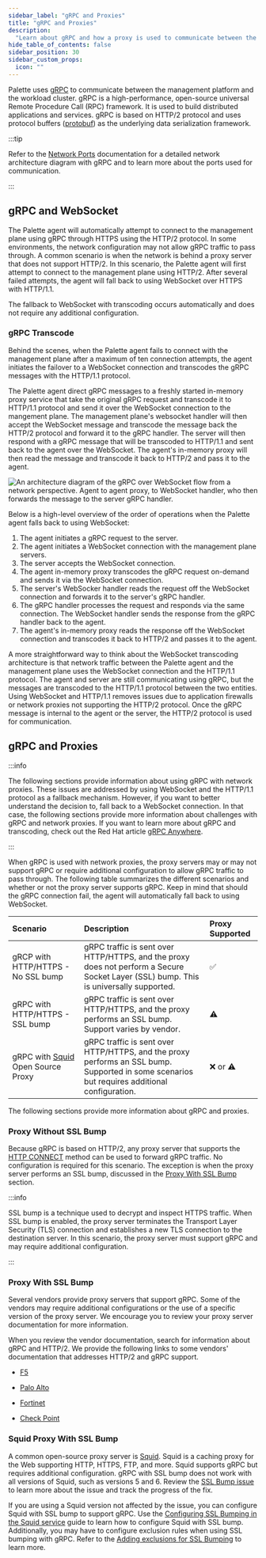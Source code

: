 ```yaml
---
sidebar_label: "gRPC and Proxies"
title: "gRPC and Proxies"
description:
  "Learn about gRPC and how a proxy is used to communicate between the management platform and the workload cluster."
hide_table_of_contents: false
sidebar_position: 30
sidebar_custom_props:
  icon: ""
---
```


Palette uses [gRPC](https://grpc.io) to communicate between the management platform and the workload cluster. gRPC is a
high-performance, open-source universal Remote Procedure Call (RPC) framework. It is used to build distributed
applications and services. gRPC is based on HTTP/2 protocol and uses protocol buffers
([protobuf](https://protobuf.dev/)) as the underlying data serialization framework.

:::tip

Refer to the [Network Ports](networking-ports.md) documentation for a detailed network architecture diagram with gRPC
and to learn more about the ports used for communication.

:::

## gRPC and WebSocket

The Palette agent will automatically attempt to connect to the management plane using gRPC through HTTPS using the
HTTP/2 protocol. In some environments, the network configuration may not allow gRPC traffic to pass through. A common
scenario is when the network is behind a proxy server that does not support HTTP/2. In this scenario, the Palette agent
will first attempt to connect to the management plane using HTTP/2. After several failed attempts, the agent will fall
back to using WebSocket over HTTPS with HTTP/1.1.

The fallback to WebSocket with transcoding occurs automatically and does not require any additional configuration.

### gRPC Transcode

Behind the scenes, when the Palette agent fails to connect with the management plane after a maximum of ten connection
attempts, the agent initiates the failover to a WebSocket connection and transcodes the gRPC messages with the HTTP/1.1
protocol.

The Palette agent direct gRPC messages to a freshly started in-memory proxy service that take the original gRPC request
and transcode it to HTTP/1.1 protocol and send it over the WebSocket connection to the mangement plane. The management
plane's websocket handler will then accept the WebSocket message and transcode the message back the HTTP/2 protocol and
forward it to the gRPC handler. The server will then respond with a gRPC message that will be transcoded to HTTP/1.1 and
sent back to the agent over the WebSocket. The agent's in-memory proxy will then read the message and transcode it back
to HTTP/2 and pass it to the agent.

![An architecture diagram of the gRPC over WebSocket flow from a network perspective. Agent to agent proxy, to WebSocket handler, who then forwards the message to the server gRPC handler.](/architecture_grps-proxy_grpc-websocket.webp)

Below is a high-level overview of the order of operations when the Palette agent falls back to using WebSocket:

1. The agent initiates a gRPC request to the server.
2. The agent initiates a WebSocket connection with the management plane servers.
3. The server accepts the WebSocket connection.
4. The agent in-memory proxy transcodes the gRPC request on-demand and sends it via the WebSocket connection.
5. The server's WebSocker handler reads the request off the WebSocket connection and forwards it to the server's gRPC
   handler.
6. The gRPC handler processes the request and responds via the same connection. The WebSocket handler sends the response
   from the gRPC handler back to the agent.
7. The agent's in-memory proxy reads the response off the WebSocket connection and transcodes it back to HTTP/2 and
   passes it to the agent.

A more straightforward way to think about the WebSocket transcoding architecture is that network traffic between the
Palette agent and the management plane uses the WebSocket connection and the HTTP/1.1 protocol. The agent and server are
still communicating using gRPC, but the messages are transcoded to the HTTP/1.1 protocol between the two entities. Using
WebSocket and HTTP/1.1 removes issues due to application firewalls or network proxies not supporting the HTTP/2
protocol. Once the gRPC message is internal to the agent or the server, the HTTP/2 protocol is used for communication.

## gRPC and Proxies

:::info

The following sections provide information about using gRPC with network proxies. These issues are addressed by using
WebSocket and the HTTP/1.1 protocol as a fallback mechanism. However, if you want to better understand the decision to,
fall back to a WebSocket connection. In that case, the following sections provide more information about challenges with
gRPC and network proxies. If you want to learn more about gRPC and transcoding, check out the Red Hat article
[gRPC Anywhere](https://www.redhat.com/en/blog/grpc-anywhere).

:::

When gRPC is used with network proxies, the proxy servers may or may not support gRPC or require additional
configuration to allow gRPC traffic to pass through. The following table summarizes the different scenarios and whether
or not the proxy server supports gRPC. Keep in mind that should the gRPC connection fail, the agent will automatically
fall back to using WebSocket.

| **Scenario**                                                      | **Description**                                                                                                                              | **Proxy Supported** |
| :---------------------------------------------------------------- | :------------------------------------------------------------------------------------------------------------------------------------------- | :------------------ |
| gRCP with HTTP/HTTPS - No SSL bump                                | gRPC traffic is sent over HTTP/HTTPS, and the proxy does not perform a Secure Socket Layer (SSL) bump. This is universally supported.        | ✅                  |
| gRPC with HTTP/HTTPS - SSL bump                                   | gRPC traffic is sent over HTTP/HTTPS, and the proxy performs an SSL bump. Support varies by vendor.                                          | ⚠️                  |
| gRPC with [Squid](https://wiki.squid-cache.org) Open Source Proxy | gRPC traffic is sent over HTTP/HTTPS, and the proxy performs an SSL bump. Supported in some scenarios but requires additional configuration. | ❌ or ⚠️            |

The following sections provide more information about gRPC and proxies.

### Proxy Without SSL Bump

Because gRPC is based on HTTP/2, any proxy server that supports the
[HTTP CONNECT](https://developer.mozilla.org/en-US/docs/Web/HTTP/Methods/CONNECT) method can be used to forward gRPC
traffic. No configuration is required for this scenario. The exception is when the proxy server performs an SSL bump,
discussed in the [Proxy With SSL Bump](#proxy-with-ssl-bump) section.

:::info

SSL bump is a technique used to decrypt and inspect HTTPS traffic. When SSL bump is enabled, the proxy server terminates
the Transport Layer Security (TLS) connection and establishes a new TLS connection to the destination server. In this
scenario, the proxy server must support gRPC and may require additional configuration.

:::

### Proxy With SSL Bump

Several vendors provide proxy servers that support gRPC. Some of the vendors may require additional configurations or
the use of a specific version of the proxy server. We encourage you to review your proxy server documentation for more
information.

When you review the vendor documentation, search for information about gRPC and HTTP/2. We provide the following links
to some vendors' documentation that addresses HTTP/2 and gRPC support.

- [F5](https://my.f5.com/manage/s/article/K47440400)

- [Palo Alto](https://knowledgebase.paloaltonetworks.com/KCSArticleDetail?id=kA10g000000CmdQCAS)

- [Fortinet](https://docs.fortinet.com/document/fortigate/7.4.0/administration-guide/710924/https-2-support-in-proxy-mode-ssl-inspection)

- [Check Point](https://support.checkpoint.com/results/sk/sk116022)

### Squid Proxy With SSL Bump

A common open-source proxy server is [Squid](https://wiki.squid-cache.org). Squid is a caching proxy for the Web
supporting HTTP, HTTPS, FTP, and more. Squid supports gRPC but requires additional configuration. gRPC with SSL bump
does not work with all versions of Squid, such as versions 5 and 6. Review the
[SSL Bump issue](https://bugs.squid-cache.org/show_bug.cgi?id=5245) to learn more about the issue and track the progress
of the fix.

If you are using a Squid version not affected by the issue, you can configure Squid with SSL bump to support gRPC. Use
the [Configuring SSL Bumping in the Squid service](https://support.kaspersky.com/KWTS/6.1/en-US/166244.htm) guide to
learn how to configure Squid with SSL bump. Additionally, you may have to configure exclusion rules when using SSL
bumping with gRPC. Refer to the
[Adding exclusions for SSL Bumping](https://support.kaspersky.com/KWTS/6.1/en-US/193664.htm) to learn more.
